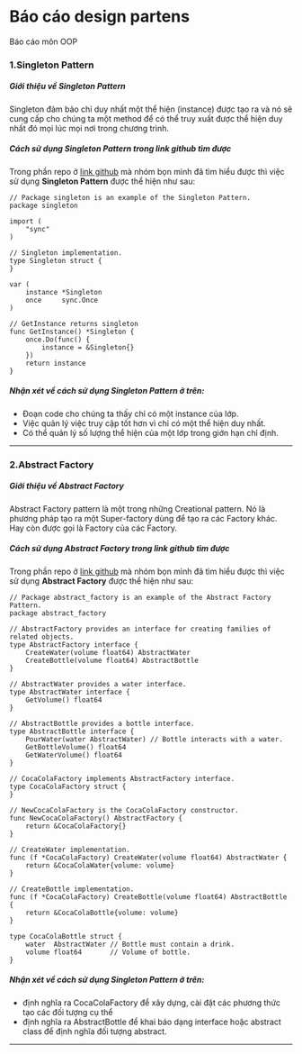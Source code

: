 # Báo cáo design partens
Báo cáo môn OOP<br>
### 1.Singleton Pattern
##### Giới thiệu về Singleton Pattern
Singleton đảm bảo chỉ duy nhất một thể hiện (instance) được tạo ra và nó sẽ cung cấp cho chúng ta một method để có thể truy xuất được thể hiện duy nhất đó mọi lúc mọi nơi trong chương trình.
##### Cách sử dụng Singleton Pattern trong link github tìm được
Trong phần repo ở [link github](https://github.com/AlexanderGrom/go-patterns) mà nhóm bọn mình đã tìm hiểu được thì việc sử dụng **Singleton Pattern** được thể hiện như sau:
```
// Package singleton is an example of the Singleton Pattern.
package singleton

import (
	"sync"
)

// Singleton implementation.
type Singleton struct {
}

var (
	instance *Singleton
	once     sync.Once
)

// GetInstance returns singleton
func GetInstance() *Singleton {
	once.Do(func() {
		instance = &Singleton{}
	})
	return instance
}
```

##### Nhận xét về cách sử dụng Singleton Pattern ở trên:
* Đoạn code cho chúng ta thấy chỉ có một instance của lớp.
* Việc quản lý việc truy cập tốt hơn vì chỉ có một thể hiện duy nhất.
* Có thể quản lý số lượng thể hiện của một lớp trong giớn hạn chỉ định.
-------------------------------------------------------------------------

### 2.Abstract Factory 
##### Giới thiệu về Abstract Factory 
Abstract Factory pattern là một trong những Creational pattern. Nó là phương pháp tạo ra một Super-factory dùng để tạo ra các Factory khác. Hay còn được gọi là Factory của các Factory.
##### Cách sử dụng Abstract Factory  trong link github tìm được
Trong phần repo ở [link github](https://github.com/AlexanderGrom/go-patterns) mà nhóm bọn mình đã tìm hiểu được thì việc sử dụng **Abstract Factory** được thể hiện như sau:
```
// Package abstract_factory is an example of the Abstract Factory Pattern.
package abstract_factory

// AbstractFactory provides an interface for creating families of related objects.
type AbstractFactory interface {
	CreateWater(volume float64) AbstractWater
	CreateBottle(volume float64) AbstractBottle
}

// AbstractWater provides a water interface.
type AbstractWater interface {
	GetVolume() float64
}

// AbstractBottle provides a bottle interface.
type AbstractBottle interface {
	PourWater(water AbstractWater) // Bottle interacts with a water.
	GetBottleVolume() float64
	GetWaterVolume() float64
}
```

```
// CocaColaFactory implements AbstractFactory interface.
type CocaColaFactory struct {
}

// NewCocaColaFactory is the CocaColaFactory constructor.
func NewCocaColaFactory() AbstractFactory {
	return &CocaColaFactory{}
}

// CreateWater implementation.
func (f *CocaColaFactory) CreateWater(volume float64) AbstractWater {
	return &CocaColaWater{volume: volume}
}

// CreateBottle implementation.
func (f *CocaColaFactory) CreateBottle(volume float64) AbstractBottle {
	return &CocaColaBottle{volume: volume}
}
```

```
type CocaColaBottle struct {
	water  AbstractWater // Bottle must contain a drink.
	volume float64       // Volume of bottle.
}
```

##### Nhận xét về cách sử dụng Singleton Pattern ở trên:
* định nghĩa ra CocaColaFactory để xây dựng, cài đặt các phương thức tạo các đối tượng cụ thể
* định nghĩa ra AbstractBottle để khai báo dạng interface hoặc abstract class để định nghĩa đối tượng abstract.


-------------------------------------------------------------------

